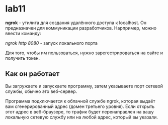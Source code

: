 # lab11
**ngrok** - утилита для создания удалённого доступа к localhost. Он предназначен для коммуникации разработчиков. Нарпример, можно ввести команду:

*ngrok http 8080* - запуск локального порта

Для того, чтобы им пользоваться, нужно зарегестрироваться на сайте и получить токен.

## Как он работает ##

Вы загружаете и запускаете программу, затем указываете порт сетевой службы, обычно это веб-сервер.

Программа подключается к облачной службе ngrok, которая выдаёт вам сгенерированный адрес (домен третьего уровня). Если открыть этот адрес в веб-браузере, то трафик будет перенаправлен на вашу локальную сетевую службу или на любой адрес, который вы указали.

